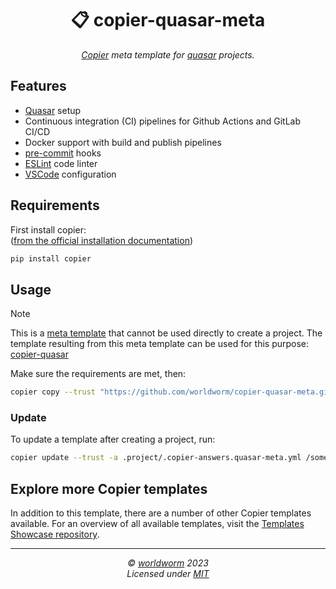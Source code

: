 <h1 align="center">📋 copier-quasar-meta</h1>
<p align="center">
  <i><a href="https://github.com/copier-org/copier">Copier</a> meta template for <a href="https://github.com/quasarframework/quasar">quasar</a> projects.</i>
</p>


<!-- Place https://shields.io/ badges here -->




## Features
- [Quasar](https://github.com/quasarframework/quasar) setup
- Continuous integration (CI) pipelines for Github Actions and GitLab CI/CD
- Docker support with build and publish pipelines
- [pre-commit](https://github.com/pre-commit/pre-commit) hooks
- [ESLint](https://github.com/eslint/eslint) code linter
- [VSCode](https://github.com/microsoft/vscode) configuration


## Requirements
First install copier:<br>
([from the official installation documentation](https://copier.readthedocs.io/en/stable/#installation))
```bash
pip install copier
```


## Usage
> [!NOTE]
> This is a [meta template](https://github.com/worldworm/copier-showcase/blob/main/types/meta.md) that cannot be used directly to create a project.
> The template resulting from this meta template can be used for this purpose: [copier-quasar](https://github.com/worldworm/copier-quasar)



Make sure the requirements are met, then:
```bash
copier copy --trust "https://github.com/worldworm/copier-quasar-meta.git" /new/project/path
```

### Update
To update a template after creating a project, run:
```bash
copier update --trust -a .project/.copier-answers.quasar-meta.yml /some/project/path
```

## Explore more Copier templates
In addition to this template, there are a number of other Copier templates available. For an overview of all available templates, visit the [Templates Showcase repository](https://github.com/worldworm/copier-showcase).

---
<p align="center">
  <i>© <a href="https://github.com/worldworm">worldworm</a> 2023</i><br>
  <i>Licensed under <a href="https://github.com/worldworm/copier-quasar-meta/blob/main/LICENSE">MIT</a></i><br>
</p>
